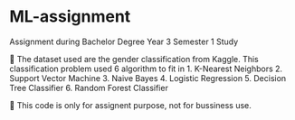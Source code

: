 # ML-assignment

Assignment during Bachelor Degree Year 3 Semester 1 Study

👀 The dataset used are the gender classification from Kaggle.
    This classification problem used 6 algorithm to fit in
    1. K-Nearest Neighbors
    2. Support Vector Machine
    3. Naive Bayes
    4. Logistic Regression
    5. Decision Tree Classifier
    6. Random Forest Classifier

📙 This code is only for assignent purpose, not for bussiness use.
